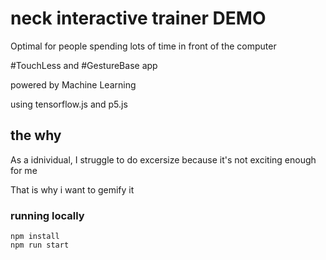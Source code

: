 # neck interactive trainer DEMO

Optimal for people spending lots of time in front of the computer

#TouchLess and #GestureBase app

powered by Machine Learning

using tensorflow.js and p5.js

## the why

As a idnividual, I struggle to do excersize
because it's not exciting enough for me

That is why i want to gemify it

### running locally

```shel
npm install
npm run start
```
